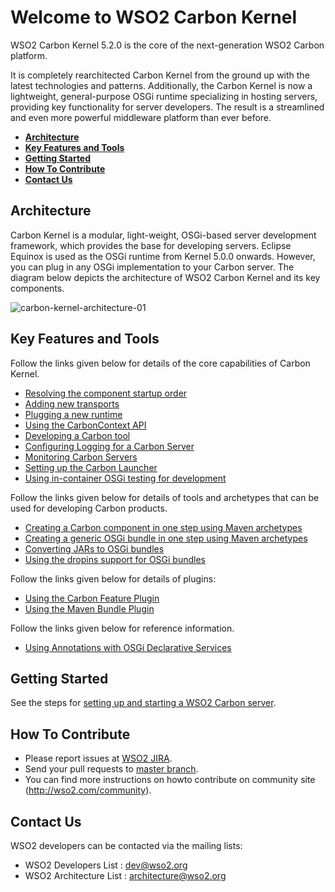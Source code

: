 # Welcome to WSO2 Carbon Kernel
WSO2 Carbon Kernel 5.2.0 is the core of the next-generation WSO2 Carbon platform. 

It is completely rearchitected Carbon Kernel from the ground up with the latest technologies and patterns. Additionally, the Carbon Kernel is now a lightweight, general-purpose OSGi runtime specializing in hosting servers, providing key functionality for server developers. The result is a streamlined and even more powerful middleware platform than ever before.

* **[Architecture](#architecture)**
* **[Key Features and Tools](#key-features-and-tools)**
* **[Getting Started](#getting-started)**
* **[How To Contribute](#how-to-contribute)**
* **[Contact Us](#contact-us)**

## Architecture
Carbon Kernel is a modular, light-weight, OSGi-based server development framework, which provides the base for developing servers. Eclipse Equinox is used as the OSGi runtime from Kernel 5.0.0 onwards. However, you can plug in any OSGi implementation to your Carbon server. The diagram below depicts the architecture of WSO2 Carbon Kernel and its key components.

![carbon-kernel-architecture-01](https://cloud.githubusercontent.com/assets/21237558/20616347/939893b6-b307-11e6-882f-4c3f302ada0c.png)

## Key Features and Tools
Follow the links given below for details of the core capabilities of Carbon Kernel.

* [Resolving the component startup order](docs/KernelFeatures/ResolvingtheComponentStartupOrder.md)
* [Adding new transports](docs/KernelFeatures/AddingNewTransports.md)
* [Plugging a new runtime](docs/KernelFeatures/PluggingaNewRuntime.md)
* [Using the CarbonContext API](docs/KernelFeatures/UsingtheCarbonContext.md)
* [Developing a Carbon tool](docs/KernelFeatures/DevelopingaCarbonTool.md)
* [Configuring Logging for a Carbon Server](docs/KernelFeatures/ConfiguringLogging.md)
* [Monitoring Carbon Servers](docs/KernelFeatures/MonitoringCarbonServers.md)
* [Setting up the Carbon Launcher](docs/KernelFeatures/SettingUptheCarbonLauncher.md)
* [Using in-container OSGi testing for development](docs/DeveloperTools/InContainerOSGiTesting.md)

Follow the links given below for details of tools and archetypes that can be used for developing Carbon products.

* [Creating a Carbon component in one step using Maven archetypes](docs/DeveloperTools/UsingMavenArchetypes.md#creating-a-carbon-component-in-one-step)
* [Creating a generic OSGi bundle in one step using Maven archetypes](docs/DeveloperTools/UsingMavenArchetypes.md#creating-a-generic-osgi-bundle-in-one-step)
* [Converting JARs to OSGi bundles](docs/DeveloperTools/ConvertingJARsToOSGiBundles.md)
* [Using the dropins support for OSGi bundles](docs/KernelFeatures/DropinsSupportforOSGiBundles.md)

Follow the links given below for details of plugins:

* [Using the Carbon Feature Plugin](docs/DeveloperTools/UsingtheCarbonFeaturePlugin.md)
* [Using the Maven Bundle Plugin](docs/DeveloperTools/UsingtheMavenBundlePlugin.md)

Follow the links given below for reference information.

* [Using Annotations with OSGi Declarative Services](docs/DeveloperTools/UsingAnnotationswithOSGiDeclarativeServices.md)

## Getting Started
See the steps for [setting up and starting a WSO2 Carbon server](docs/GettingStarted.md).

## How To Contribute
* Please report issues at [WSO2 JIRA](https://wso2.org/jira/browse/Carbon).
* Send your pull requests to [master branch](https://github.com/wso2/carbon-kernel/tree/master).
* You can find more instructions on howto contribute on community site (http://wso2.com/community).

## Contact Us
WSO2 developers can be contacted via the mailing lists:
* WSO2 Developers List : dev@wso2.org
* WSO2 Architecture List : architecture@wso2.org
